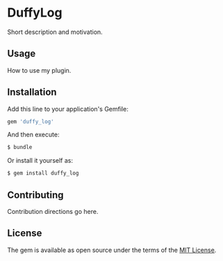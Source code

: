 # DuffyLog
Short description and motivation.

## Usage
How to use my plugin.

## Installation
Add this line to your application's Gemfile:

```ruby
gem 'duffy_log'
```

And then execute:
```bash
$ bundle
```

Or install it yourself as:
```bash
$ gem install duffy_log
```

## Contributing
Contribution directions go here.

## License
The gem is available as open source under the terms of the [MIT License](https://opensource.org/licenses/MIT).
